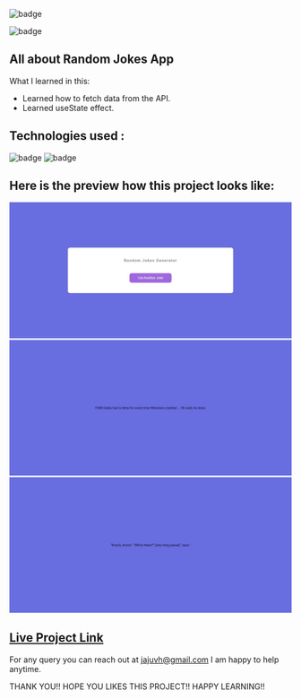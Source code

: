 ![badge](https://img.shields.io/badge/LearnCodeOnline-iNeuron)

![badge](https://img.shields.io/badge/iNeuron_Internship-iNeuron)

## All about Random Jokes App

What I learned in this:

- Learned how to fetch data from the API.
- Learned useState effect.

## Technologies used :

![badge](https://img.shields.io/badge/HTML-CSS-iNeuron)
![badge](https://img.shields.io/badge/React-iNeuron)

## Here is the preview how this project looks like:

![lco](./screenshots/Web%20capture_20-3-2023_123634_localhost.jpeg)
![lco](./screenshots/Web%20capture_20-3-2023_123719_localhost.jpeg)
![lco](./screenshots/Web%20capture_20-3-2023_12420_localhost.jpeg)


## [Live Project Link](https://react-internship-project-jokes-app.vercel.app/)

For any query you can reach out at jajuvh@gmail.com I am happy to help anytime.

THANK YOU!!
HOPE YOU LIKES THIS PROJECT!!
HAPPY LEARNING!!